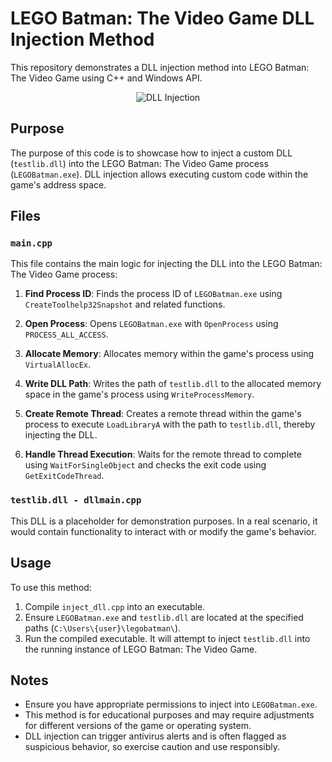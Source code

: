 # LEGO Batman: The Video Game DLL Injection Method

This repository demonstrates a DLL injection method into LEGO Batman: The Video Game using C++ and Windows API.

<p align="center">
  <img src="https://cdn.discordapp.com/attachments/1240708732787101707/1261549346814689360/image.png?ex=66935ce2&is=66920b62&hm=bcc2a753b2794b1312ff780abcd053f2608869d390aa3a65efd1b4fb96ea2fa3&" alt="DLL Injection" />
</p>

## Purpose

The purpose of this code is to showcase how to inject a custom DLL (`testlib.dll`) into the LEGO Batman: The Video Game process (`LEGOBatman.exe`). DLL injection allows executing custom code within the game's address space.

## Files

### `main.cpp`

This file contains the main logic for injecting the DLL into the LEGO Batman: The Video Game process:

1. **Find Process ID**: Finds the process ID of `LEGOBatman.exe` using `CreateToolhelp32Snapshot` and related functions.

2. **Open Process**: Opens `LEGOBatman.exe` with `OpenProcess` using `PROCESS_ALL_ACCESS`.

3. **Allocate Memory**: Allocates memory within the game's process using `VirtualAllocEx`.

4. **Write DLL Path**: Writes the path of `testlib.dll` to the allocated memory space in the game's process using `WriteProcessMemory`.

5. **Create Remote Thread**: Creates a remote thread within the game's process to execute `LoadLibraryA` with the path to `testlib.dll`, thereby injecting the DLL.

6. **Handle Thread Execution**: Waits for the remote thread to complete using `WaitForSingleObject` and checks the exit code using `GetExitCodeThread`.

### `testlib.dll - dllmain.cpp`

This DLL is a placeholder for demonstration purposes. In a real scenario, it would contain functionality to interact with or modify the game's behavior.

## Usage

To use this method:

1. Compile `inject_dll.cpp` into an executable.
2. Ensure `LEGOBatman.exe` and `testlib.dll` are located at the specified paths (`C:\Users\{user}\legobatman\`).
3. Run the compiled executable. It will attempt to inject `testlib.dll` into the running instance of LEGO Batman: The Video Game.

## Notes

- Ensure you have appropriate permissions to inject into `LEGOBatman.exe`.
- This method is for educational purposes and may require adjustments for different versions of the game or operating system.
- DLL injection can trigger antivirus alerts and is often flagged as suspicious behavior, so exercise caution and use responsibly.

